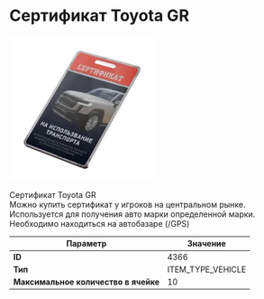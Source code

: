 # Cертификат Toyota GR

![Item Image](../img/4366.webp?raw=true)

Cертификат Toyota GR<br>Можно купить сертификат у игроков на центральном рынке.<br>Используется для получения авто марки определенной марки.<br>Необходимо находиться на автобазаре (/GPS)


| Параметр | Значение |
|----------|----------|
| **ID** | 4366 |
| **Тип** | ITEM_TYPE_VEHICLE |
| **Максимальное количество в ячейке** | 10 |

